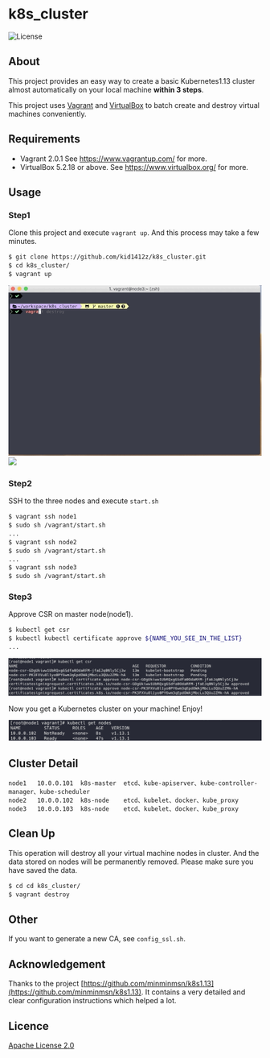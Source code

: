 # k8s_cluster

![License](https://img.shields.io/badge/license-Apache--2.0-green.svg)

## About

This project provides an easy way to create a basic Kubernetes1.13 cluster almost automatically on your local machine **within 3 steps**.

This project uses [Vagrant](https://www.vagrantup.com/) and [VirtualBox](https://www.virtualbox.org/) to batch create and destroy virtual machines conveniently.

## Requirements

* Vagrant 2.0.1 See https://www.vagrantup.com/ for more.
* VirtualBox 5.2.18 or above. See https://www.virtualbox.org/ for more.

## Usage

### Step1

Clone this project and execute `vagrant up`.
And this process may take a few minutes.

```bash
$ git clone https://github.com/kid1412z/k8s_cluster.git
$ cd k8s_cluster/
$ vagrant up
```
![](resources/1.gif)
![](resources/2.gif)

### Step2

SSH to the three nodes and execute `start.sh`
```bash
$ vagrant ssh node1
$ sudo sh /vagrant/start.sh
...
$ vagrant ssh node2
$ sudo sh /vagrant/start.sh
...
$ vagrant ssh node3
$ sudo sh /vagrant/start.sh
```

### Step3

Approve CSR on master node(node1).

```bash
$ kubectl get csr
$ kubectl kubectl certificate approve ${NAME_YOU_SEE_IN_THE_LIST}
...
```
![](resources/3.png)

Now you get a Kubernetes cluster on your machine! Enjoy!

![](resources/4.png)

## Cluster Detail

```
node1	10.0.0.101	k8s-master	etcd、kube-apiserver、kube-controller-manager、kube-scheduler
node2	10.0.0.102	k8s-node	etcd、kubelet、docker、kube_proxy
node3	10.0.0.103	k8s-node	etcd、kubelet、docker、kube_proxy
```

## Clean Up

This operation will destroy all your virtual machine nodes in cluster. And the data stored on nodes will be permanently removed. Please make sure you have saved the data.

```bash
$ cd cd k8s_cluster/
$ vagrant destroy
```

## Other

If you want to generate a new CA, see `config_ssl.sh`.

## Acknowledgement

Thanks to the project [https://github.com/minminmsn/k8s1.13](https://github.com/minminmsn/k8s1.13). It contains a very detailed and clear configuration instructions which helped a lot.

## Licence

[Apache License 2.0](https://github.com/kid1412z/k8s_cluster/blob/master/LICENSE)
